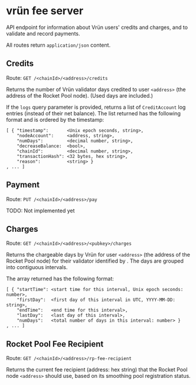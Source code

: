 # vrün fee server

API endpoint for information about Vrün users' credits and charges, and to
validate and record payments.

All routes return `application/json` content.

## Credits

Route: `GET /<chainId>/<address>/credits`

Returns the number of Vrün validator days credited to user `<address>` (the
address of the Rocket Pool node). (Used days are included.)

If the `logs` query parameter is provided, returns a list of `CreditAccount`
log entries (instead of their net balance). The list returned has the following
format and is ordered by the timestamp:
```
[ { "timestamp":       <Unix epoch seconds, string>,
    "nodeAccount":     <address, string>,
    "numDays":         <decimal number, string>,
    "decreaseBalance:  <bool>,
    "chainId":         <decimal number, string>,
    "transactionHash": <32 bytes, hex string>,
    "reason":          <string> }
, ... ]
```

## Payment

Route: `PUT /<chainId>/<address>/pay`

TODO: Not implemented yet

## Charges

Route: `GET /<chainId>/<address>/<pubkey>/charges`

Returns the chargeable days by Vrün for user `<address>` (the address of the
Rocket Pool node) for their validator identified by <pubkey>. The days are
grouped into contiguous intervals.

The array returned has the following format:
```
[ { "startTime": <start time for this interval, Unix epoch seconds: number>,
    "firstDay":  <first day of this interval in UTC, YYYY-MM-DD: string>,
    "endTime":   <end time for this interval>,
    "lastDay":   <last day of this interval>,
    "numDays":   <total number of days in this interval: number> }
, ... ]
```

## Rocket Pool Fee Recipient

Route: `GET /<chainId>/<address>/rp-fee-recipient`

Returns the current fee recipient (address: hex string) that the Rocket Pool
node `<address>` should use, based on its smoothing pool registration status.
